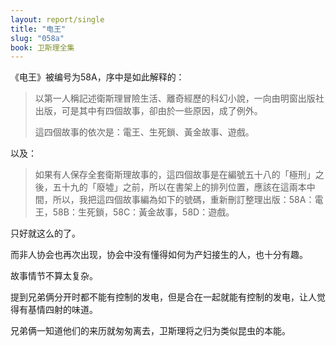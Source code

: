 ```yaml
---
layout: report/single
title: "电王"
slug: "058a"
book: 卫斯理全集
---
```

《电王》被编号为58A，序中是如此解释的：

>以第一人稱記述衛斯理冒險生活、離奇經歷的科幻小說，一向由明窗出版社出版，可是其中有四個故事，卻由於一些原因，成了例外。
>
>這四個故事的依次是：電王、生死鎖、黃金故事、遊戲。

以及：

>如果有人保存全套衛斯理故事的，這四個故事是在編號五十八的「極刑」之後，五十九的「廢墟」之前，所以在書架上的排列位置，應該在這兩本中間，所以，我把這四個故事編為如下的號碼，重新刪訂整理出版：58A：電王，58B：生死鎖，58C：黃金故事，58D：遊戲。

只好就这么的了。

而非人协会也再次出现，协会中没有懂得如何为产妇接生的人，也十分有趣。

故事情节不算太复杂。

提到兄弟俩分开时都不能有控制的发电，但是合在一起就能有控制的发电，让人觉得有基情四射的味道。

兄弟俩一知道他们的来历就匆匆离去，卫斯理将之归为类似昆虫的本能。
